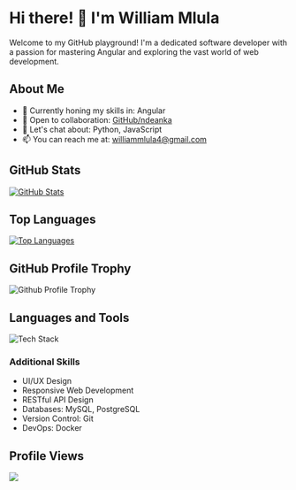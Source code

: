 # Hi there! 👋 I'm William Mlula

Welcome to my GitHub playground! I'm a dedicated software developer with a passion for mastering Angular and exploring the vast world of web development.

## About Me

- 🌱 Currently honing my skills in: Angular
- 👯 Open to collaboration: [GitHub/ndeanka](https://github.com/ndeanka/)
- 💬 Let's chat about: Python, JavaScript
- 📫 You can reach me at: [williammlula4@gmail.com](mailto:williammlula4@gmail.com)

## GitHub Stats

[![GitHub Stats](https://github-readme-stats.vercel.app/api?username=ndeanka&show_icons=true&count_private=true&theme=vue&hide_border=true&custom_title=GitHub%20Stats)](http://www.github.com/nedanka)

## Top Languages

[![Top Languages](https://github-readme-stats.vercel.app/api/top-langs/?username=ndeanka&layout=compact&hide=cmake&langs_count=4&line_height=35&theme=vue&hide_border=true&custom_title=Top%20Languages)](https://github.com/ndeanka/)

## GitHub Profile Trophy

![Github Profile Trophy](https://github-profile-trophy.vercel.app/?username=ndeanka&column=9&theme=dracula&no-frame=true)

## Languages and Tools

![Tech Stack](https://skillicons.dev/icons?i=html,css,sass,bootstrap,javascript,typescript,angular,nodejs,express,mongodb,python,django,git,github,linux)

### Additional Skills

- UI/UX Design
- Responsive Web Development
- RESTful API Design
- Databases: MySQL, PostgreSQL
- Version Control: Git
- DevOps: Docker

## Profile Views

![](https://komarev.com/ghpvc/?username=ndeanka)

<!-- <a href="https://www.buymeacoffee.com/abrashema9O"><img src="https://cdn.buymeacoffee.com/buttons/v2/default-yellow.png" width="200" /></a> -->
